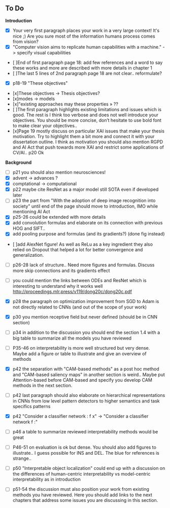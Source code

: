 ## To Do

**Introduction**
- [x] Your very first paragraph places your work in a very large context! It's nice ;) Are you sure most of the information humans process comes from vision?
- [x] "Computer vision aims to replicate human capabilities with a machine." -> specify visual capabilities
- [ ]End of first paragraph page 18: add few references and a word to say these works and more are described with more details in chapter 1
- [ ]The last 5 lines of 2nd paragraph page 18 are not clear.. reformulate?
- [x] p18-19 "These objectives"
- [x]These objectives -> Thesis objectives?
- [x]modes -> models
- [x]"existing approaches may these properties » ??
- [ ]The first paragraph highlights existing limitations and issues which is good. The rest is I think too verbose and does not well introduce your objectives. You should be more concise, don’t hesitate to use bold font to make clear your objectives..
- [x]Page 19 mostly discuss on particular XAI issues that make your thesis motivation. Try to highlight them a bit more and connect it with your dissertation outline. I think as motivation you should also mention RGPD and AI Act that push towards more XAI and restrict some applications of CV/AI..
p20 Ok

**Background**


- [ ] p21 you should also mention neurosciences!
- [x] advent -> advances ?
- [x] comptational -> computational 
- [x] p22 maybe cite ResNet as a major model still SOTA even if developed later
- [ ] p23 the part from "With the adoption of deep image recognition into society" until end of the page should move to introduction, IMO while mentioning AI Act 
- [x] p25-26 could be extended with more details
- [x] add convolution formulas and elaborate on its connection with previous HOG and SIFT..
- [x] add pooling purpose and formulas (and its gradients?) (done fig instead)
- [ ]add AlexNet figure! As well as ReLu as a key ingredient they also relied on Dropout that helped a lot for better convergence and generalization.
- [ ] p26-28 lack of structure.. Need more figures and formulas. Discuss more skip connections and its gradients effect
- [ ] you could mention the links between ODEs and ResNet which is interesting to understand why it works well http://proceedings.mlr.press/v119/dong20c/dong20c.pdf
- [x] p28 the paragraph on optimization improvement from SGD to Adam is not directly related to CNNs (and out of the scope of your work)
- [x] p30 you mention receptive field but never defined (should be in CNN section)
- [ ] p34 in addition to the discussion you should end the section 1.4 with a big table to summarize all the models you have reviewed
- [ ] P35-46 on interpretability is more well structured but very dense. Maybe add a figure or table to illustrate and give an overview of methods
- [x] p42 the separation with "CAM-based methods" as a post hoc method and "CAM-based saliency maps" in another section is weird.. Maybe put Attention-based before CAM-based and specify you develop CAM methods in the next section. 
- [ ] p42 last paragraph should also elaborate on hierarchical representations in CNNs from low level pattern detectors to higher semantics and task specifics patterns
- [x] p42 "Consider a classifier network : f x" -> "Consider a classifier network f :" 
- [ ] p46 a table to summarize reviewed interpretability methods would be great 
- [ ] P46-51 on evaluation is ok but dense. You should also add figures to illustrate.. I guess possible for INS and DEL. The blue for references is strange.. 
- [ ] p50 "Interpretable object localization" could end up with a discussion on the differences of human-centric interpretability vs model-centric interpretability as in introduction 
- [ ] p51-54 the discussion must also position your work from existing methods you have reviewed. Here you should add links to the next chapters that address some issues you are discussing in this section.


